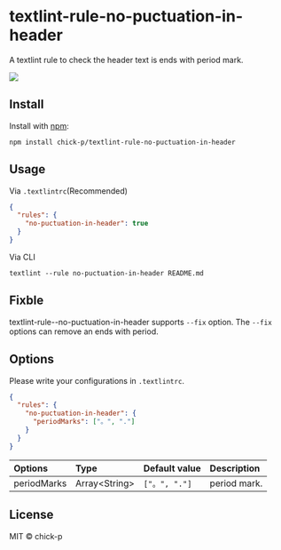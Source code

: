 # textlint-rule-no-puctuation-in-header

A textlint rule to check the header text is ends with period mark.

![](https://github.com/chick-p/textlint-rule-no-puctuation-in-header/workflows/test/badge.svg?branch=master)

## Install

Install with [npm](https://www.npmjs.com/):

```shell
npm install chick-p/textlint-rule-no-puctuation-in-header
```

## Usage

Via `.textlintrc`(Recommended)

```json
{
  "rules": {
    "no-puctuation-in-header": true
  }
}
```

Via CLI

```shell
textlint --rule no-puctuation-in-header README.md
```

## Fixble

textlint-rule--no-puctuation-in-header supports `--fix` option.
The `--fix` options can remove an ends with period.

## Options

Please write your configurations in `.textlintrc`.

```json
{
  "rules": {
    "no-puctuation-in-header": {
      "periodMarks": ["。", "."]
    }
  }
}
```

| Options     | Type            | Default value | Description  |
| :---------- | :-------------- | :------------ | :----------- |
| periodMarks | Array\<String\> | `["。", "."]` | period mark. |

## License

MIT © chick-p
